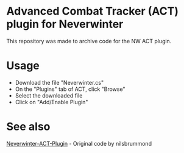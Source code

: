 #  Advanced Combat Tracker (ACT) plugin for Neverwinter
This repository was made to archive code for the NW ACT plugin.

# Usage
* Download the file "Neverwinter.cs"
* On the "Plugins" tab of ACT, click "Browse"
* Select the downloaded file
* Click on "Add/Enable Plugin"

# See also
[Neverwinter-ACT-Plugin](https://github.com/nilsbrummond/Neverwinter-ACT-Plugin) - Original code by nilsbrummond